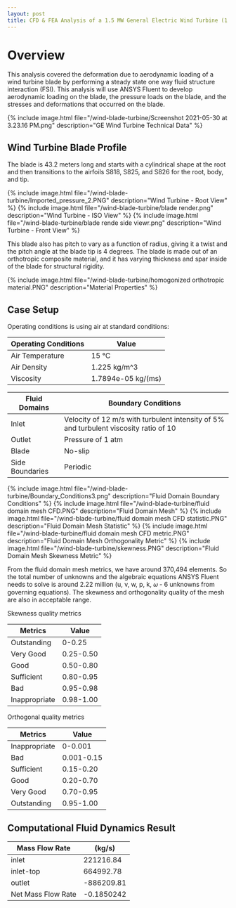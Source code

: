 ```yaml
---
layout: post
title: CFD & FEA Analysis of a 1.5 MW General Electric Wind Turbine (1.5xle)
---
```


# Overview

This analysis covered the deformation due to aerodynamic loading of a wind turbine blade by performing a steady state one way fluid structure interaction (FSI). This analysis will use ANSYS Fluent to develop aerodynamic loading on the blade, the pressure loads on the blade, and the stresses and deformations that occurred on the blade.

{% include image.html file="/wind-blade-turbine/Screenshot 2021-05-30 at 3.23.16 PM.png" description="GE Wind Turbine Technical Data" %}

## Wind Turbine Blade Profile

The blade is 43.2 meters long and starts with a cylindrical shape at the root and then transitions to the airfoils S818, S825, and S826 for the root, body, and tip.

{% include image.html file="/wind-blade-turbine/Imported_pressure_2.PNG" description="Wind Turbine - Root View" %}
{% include image.html file="/wind-blade-turbine/blade render.png" description="Wind Turbine - ISO View" %}
{% include image.html file="/wind-blade-turbine/blade rende side viewr.png" description="Wind Turbine - Front View" %}

This blade also has pitch to vary as a function of radius, giving it a twist and the pitch angle at the blade tip is 4 degrees. The blade is made out of an orthotropic composite material, and it has varying thickness and spar inside of the blade for structural rigidity.

{% include image.html file="/wind-blade-turbine/homogonized orthotropic material.PNG" description="Material Properties" %}

## Case Setup

Operating conditions is using air at standard conditions:

Operating Conditions | Value
---------------------|-------
Air Temperature | 15 ℃
Air Density | 1.225 kg/m^3
Viscosity | 1.7894e-05 kg/(ms)

Fluid Domains | Boundary Conditions
--------------|--------------------
Inlet | Velocity of 12 m/s with turbulent intensity of 5% and turbulent viscosity ratio of 10
Outlet | Pressure of 1 atm
Blade | No-slip
Side Boundaries | Periodic

{% include image.html file="/wind-blade-turbine/Boundary_Conditions3.png" description="Fluid Domain Boundary Conditions" %}
{% include image.html file="/wind-blade-turbine/fluid domain mesh CFD.PNG" description="Fluid Domain Mesh" %}
{% include image.html file="/wind-blade-turbine/fluid domain mesh CFD statistic.PNG" description="Fluid Domain Mesh Statistic" %}
{% include image.html file="/wind-blade-turbine/fluid domain mesh CFD metric.PNG" description="Fluid Domain Mesh Orthogonality Metric" %}
{% include image.html file="/wind-blade-turbine/skewness.PNG" description="Fluid Domain Mesh Skewness Metric" %}

From the fluid domain mesh metrics, we have around 370,494 elements. So the total number of unknowns and the algebraic equations ANSYS Fluent needs to solve is around 2.22 million (u, v, w, p, k, 𝜔 - 6 unknowns from governing equations). The skewness and orthogonality quality of the mesh are also in acceptable range.

Skewness quality metrics

| Metrics | Value |
| ------------- | --------- |
| Outstanding   | 0-0.25    |
| Very Good     | 0.25-0.50 |
| Good          | 0.50-0.80 |
| Sufficient    | 0.80-0.95 |
| Bad           | 0.95-0.98 |
| Inappropriate | 0.98-1.00 |  

Orthogonal quality metrics

| Metrics | Value |
| ------------- | ---------- |
| Inappropriate | 0-0.001    |
| Bad           | 0.001-0.15 |
| Sufficient    | 0.15-0.20  |
| Good          | 0.20-0.70  |
| Very Good     | 0.70-0.95  |
| Outstanding   | 0.95-1.00  |

## Computational Fluid Dynamics Result

 Mass Flow Rate               | (kg/s)
------------------------------|---------------------
                           inlet|            221216.84
                       inlet-top|            664992.78
                          outlet|           -886209.81
                             Net Mass Flow Rate|           -0.1850242
